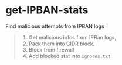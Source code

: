 # get-IPBAN-stats
Find malicious attempts from IPBAN logs
> 1. Get malicious infos from IPBan logs,
> 2. Pack them into CIDR block,
> 3. Block from firewall
> 4. Add blocked stat into `ignores.txt`
